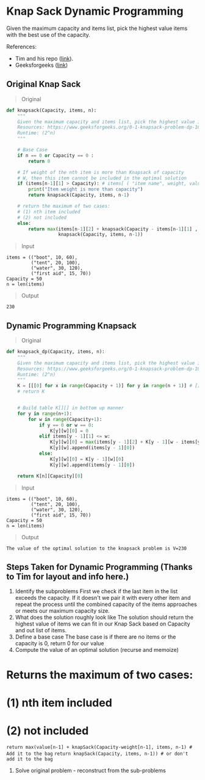 # Knap Sack Dynamic Programming

Given the maximum capacity and items list, pick the highest value items with the best use of the capacity.

References:
* Tim and his repo ([link](https://github.com/daisukiyo/cs-2.2/blob/master/challenges/challenge-4/Part-1/README.md)).
* Geeksforgeeks ([link](https://www.geeksforgeeks.org/0-1-knapsack-problem-dp-10/))

## Original Knap Sack
> Original
```Python
def knapsack(Capacity, items, n):
    """
    Given the maximum capacity and items list, pick the highest value items with the best use of the capacity.
    Resources: https://www.geeksforgeeks.org/0-1-knapsack-problem-dp-10/
    Runtime: (2^n)
    """

    # Base Case
    if n == 0 or Capacity == 0 :
        return 0

    # If weight of the nth item is more than Knapsack of capacity
    # W, then this item cannot be included in the optimal solution
    if (items[n-1][1] > Capacity): # items[ ( "item name", weight, value ), ...]
        print("Item weight is more than capacity")
        return knapsack(Capacity, items, n-1)

    # return the maximum of two cases:
    # (1) nth item included
    # (2) not included
    else:
        return max(items[n-1][2] + knapsack(Capacity - items[n-1][1] , items, n-1),
                   knapsack(Capacity, items, n-1))
```
> Input
```
items = (("boot", 10, 60),
         ("tent", 20, 100),
         ("water", 30, 120),
         ("first aid", 15, 70))
Capacity = 50
n = len(items)
```

> Output
```
230
```

## Dynamic Programming Knapsack
> Original
```Python
def knapsack_dp(Capacity, items, n):
    """
    Given the maximum capacity and items list, pick the highest value items with the best use of the capacity. Using Dynamic programming.
    Resources: https://www.geeksforgeeks.org/0-1-knapsack-problem-dp-10/
    Runtime: (2^n)
    """
    K = [[[0] for x in range(Capacity + 1)] for y in range(n + 1)] # [[0, ...range(Capacity + 1)], ...range(n + 1)]
    # return K


    # Build table K[][] in bottom up manner
    for y in range(n+1):
        for w in range(Capacity+1):
            if y == 0 or w == 0:
                K[y][w][0] = 0
            elif items[y - 1][1] <= w:
                K[y][w][0] = max(items[y - 1][2] + K[y - 1][w - items[y-1][1]][0],  K[y-1][w][0])
                K[y][w].append(items[y - 1][0])
            else:
                K[y][w][0] = K[y - 1][w][0]
                K[y][w].append(items[y - 1][0])

    return K[n][Capacity][0]
```
> Input
```
items = (("boot", 10, 60),
         ("tent", 20, 100),
         ("water", 30, 120),
         ("first aid", 15, 70))
Capacity = 50
n = len(items)
```

> Output
```
The value of the optimal solution to the knapsack problem is V=230
```

## Steps Taken for Dynamic Programming (Thanks to Tim for layout and info here.)
1. Identify the subproblems
First we check if the last item in the list exceeds the capacity. If it doesn't we pair it with every other item and repeat the process until the combined capacity of the items approaches or meets our maximum capacity size.
1. What does the solution roughly look like
The solution should return the highest value of items we can fit in our Knap Sack based on Capacity and out list of items.
1. Define a base case
The base case is if there are no items or the capacity is 0, return 0 for our value
1. Compute the value of an optimal solution (recurse and memoize)
# Returns the maximum of two cases:
# (1) nth item included
# (2) not included
`return max(value[n-1] + knapSack(Capacity-weight[n-1], items, n-1) # Add it to the bag`
`return knapSack(Capacity, items, n-1)) # or don't add it to the bag`
1. Solve original problem - reconstruct from the sub-problems
